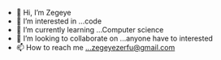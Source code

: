 - 👋 Hi, I’m Zegeye 
- 👀 I’m interested in ...code
- 🌱 I’m currently learning ...Computer science
- 💞️ I’m looking to collaborate on ...anyone have to interested
- 📫 How to reach me ...zegeyezerfu@gmail.com

<!---
zegeye123/zegeye123 is a ✨ special ✨ repository because its `README.md` (this file) appears on your GitHub profile.
You can click the Preview link to take a look at your changes.
--->
